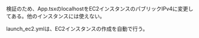 検証のため、App.tsxのlocalhostをEC2インスタンスのパブリックIPv4に変更してある。他のインスタンスには使えない。<p>
launch_ec2.ymlは、EC2インスタンスの作成を自動で行う。